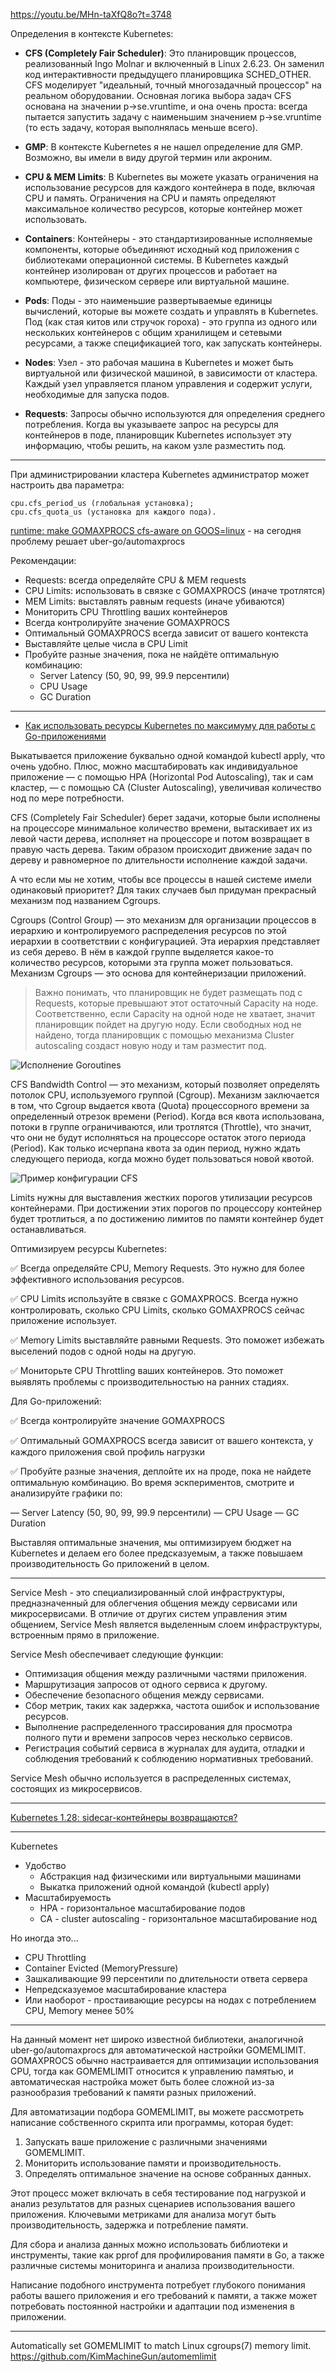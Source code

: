 https://youtu.be/MHn-taXfQ8o?t=3748

Определения в контексте Kubernetes:

- **CFS (Completely Fair Scheduler)**: Это планировщик процессов, реализованный Ingo Molnar и включенный в Linux 2.6.23. Он заменил код интерактивности предыдущего планировщика SCHED_OTHER. CFS моделирует \"идеальный, точный многозадачный процессор\" на реальном оборудовании. Основная логика выбора задач CFS основана на значении p->se.vruntime, и она очень проста: всегда пытается запустить задачу с наименьшим значением p->se.vruntime (то есть задачу, которая выполнялась меньше всего).

- **GMP**: В контексте Kubernetes я не нашел определение для GMP. Возможно, вы имели в виду другой термин или акроним.

- **CPU & MEM Limits**: В Kubernetes вы можете указать ограничения на использование ресурсов для каждого контейнера в поде, включая CPU и память. Ограничения на CPU и память определяют максимальное количество ресурсов, которые контейнер может использовать.

- **Containers**: Контейнеры - это стандартизированные исполняемые компоненты, которые объединяют исходный код приложения с библиотеками операционной системы. В Kubernetes каждый контейнер изолирован от других процессов и работает на компьютере, физическом сервере или виртуальной машине.

- **Pods**: Поды - это наименьшие развертываемые единицы вычислений, которые вы можете создать и управлять в Kubernetes. Под (как стая китов или стручок гороха) - это группа из одного или нескольких контейнеров с общим хранилищем и сетевыми ресурсами, а также спецификацией того, как запускать контейнеры.

- **Nodes**: Узел - это рабочая машина в Kubernetes и может быть виртуальной или физической машиной, в зависимости от кластера. Каждый узел управляется планом управления и содержит услуги, необходимые для запуска подов.

- **Requests**: Запросы обычно используются для определения среднего потребления. Когда вы указываете запрос на ресурсы для контейнеров в поде, планировщик Kubernetes использует эту информацию, чтобы решить, на каком узле разместить под.

---

При администрировании кластера Kubernetes администратор может настроить два параметра:

```
cpu.cfs_period_us (глобальная установка);
cpu.cfs_quota_us (установка для каждого пода).
```

[runtime: make GOMAXPROCS cfs-aware on GOOS=linux](https://github.com/golang/go/issues/33803) - на сегодня проблему решает uber-go/automaxprocs

Рекомендации:

- Requests: всегда определяйте CPU & MEM requests
- CPU Limits: использовать в связке с GOMAXPROCS (иначе тротлятся)
- MEM Limits: выставлять равным requests (иначе убиваются)
- Мониторить CPU Throttling ваших контейнеров
- Всегда контролируйте значение GOMAXPROCS
- Оптимальный GOMAXPROCS всегда зависит от вашего контекста
- Выставляйте целые числа в CPU Limit
- Пробуйте разные значения, пока не найдёте оптимальную комбинацию:
  - Server Latency (50, 90, 99, 99.9 персентили)
  - CPU Usage
  - GC Duration

---

- [Как использовать ресурсы Kubernetes по максимуму для работы с Go-приложениями](https://habr.com/ru/companies/sbermarket/articles/773648/)

Выкатывается приложение буквально одной командой kubectl apply, что очень удобно. Плюс, можно масштабировать как индивидуальное приложение — с помощью HPA (Horizontal Pod Autoscaling), так и сам кластер, — с помощью CA (Cluster Autoscaling), увеличивая количество нод по мере потребности.

CFS (Completely Fair Scheduler) берет задачи, которые были исполнены на процессоре минимальное количество времени, вытаскивает их из левой части дерева, исполняет на процессоре и потом возвращает в правую часть дерева. Таким образом происходит движение задач по дереву и равномерное по длительности исполнение каждой задачи.

А что если мы не хотим, чтобы все процессы в нашей системе имели одинаковый приоритет? Для таких случаев был придуман прекрасный механизм под названием Cgroups.

Cgroups (Control Group) — это механизм для организации процессов в иерархию и контролируемого распределения ресурсов по этой иерархии в соответствии с конфигурацией. Эта иерархия представляет из себя дерево. В нём в каждой группе выделяется какое-то количество ресурсов, которыми эта группа может пользоваться. Механизм Сgroups — это основа для контейнеризации приложений.

> Важно понимать, что планировщик не будет размещать под с Requests, которые превышают этот остаточный Capacity на ноде. Соответственно, если Capacity на одной ноде не хватает, значит планировщик пойдет на другую ноду. Если свободных нод не найдено, тогда планировщик с помощью механизма Cluster autoscaling создаст новую ноду и там разместит под.

![Исполнение Goroutines](./assets/goroutines-on-k8s.png)

CFS Bandwidth Control — это механизм, который позволяет определять потолок CPU, используемого группой (Cgroup). Механизм заключается в том, что Cgroup выдается квота (Quota) процессорного времени за определенный отрезок времени (Period). Когда вся квота использована, потоки в группе ограничиваются, или тротлятся (Throttle), что значит, что они не будут исполняться на процессоре остаток этого периода (Period). Как только исчерпана квота за один период, нужно ждать следующего периода, когда можно будет пользоваться новой квотой.

![Пример конфигурации CFS](./assets/cfs-config.png)

Limits нужны для выставления жестких порогов утилизации ресурсов контейнерами. При достижении этих порогов по процессору контейнер будет тротлиться, а по достижению лимитов по памяти контейнер будет останавливаться.

Оптимизируем ресурсы Kubernetes:

✅ Всегда определяйте CPU, Memory Requests. Это нужно для более эффективного использования ресурсов.

✅ CPU Limits используйте в связке с GOMAXPROCS. Всегда нужно контролировать, сколько CPU Limits, сколько GOMAXPROCS сейчас приложение использует.

✅ Memory Limits выставляйте равными Requests. Это поможет избежать выселений подов с одной ноды на другую.

✅ Мониторьте CPU Throttling ваших контейнеров. Это поможет выявлять проблемы с производительностью на ранних стадиях.

Для Go-приложений:

✅ Всегда контролируйте значение GOMAXPROCS

✅ Оптимальный GOMAXPROCS всегда зависит от вашего контекста, у каждого приложения свой профиль нагрузки

✅ Пробуйте разные значения, деплойте их на проде, пока не найдете оптимальную комбинацию. Во время эскпериментов, смотрите и анализируйте графики по:

— Server Latency (50, 90, 99, 99.9 персентили)
— CPU Usage
— GC Duration

Выставляя оптимальные значения, мы оптимизируем бюджет на Kubernetes и делаем его более предсказуемым, а также повышаем производительность Go приложений в целом.

---

Service Mesh - это специализированный слой инфраструктуры, предназначенный для облегчения общения между сервисами или микросервисами. В отличие от других систем управления этим общением, Service Mesh является выделенным слоем инфраструктуры, встроенным прямо в приложение.

Service Mesh обеспечивает следующие функции:

- Оптимизация общения между различными частями приложения.
- Маршрутизация запросов от одного сервиса к другому.
- Обеспечение безопасного общения между сервисами.
- Сбор метрик, таких как задержка, частота ошибок и использование ресурсов.
- Выполнение распределенного трассирования для просмотра полного пути и времени запросов через несколько сервисов.
- Регистрация событий сервиса в журналах для аудита, отладки и соблюдения требований к соблюдению нормативных требований.

Service Mesh обычно используется в распределенных системах, состоящих из микросервисов.

---

[Kubernetes 1.28: sidecar-контейнеры возвращаются?](https://habr.com/ru/companies/vk/articles/772574/)


--- 

Kubernetes

- Удобство
  - Абстракция над физическими или виртуальными машинами
  - Выкатка приложений одной командой (kubectl apply)
- Масштабируемость
  - HPA - горизонтальное масштабирование подов
  - CA - cluster autoscaling - горизонтальное масштабирование нод

Но иногда это...

- CPU Throttling
- Container Evicted (MemoryPressure)
- Зашкаливающие 99 персентили по длительности ответа сервера
- Непредсказуемое масштабирование кластера
- Или наоборот - простаивающие ресурсы на нодах с потреблением CPU, Memory менее 50%

---

На данный момент нет широко известной библиотеки, аналогичной uber-go/automaxprocs для автоматической настройки GOMEMLIMIT. GOMAXPROCS обычно настраивается для оптимизации использования CPU, тогда как GOMEMLIMIT относится к управлению памятью, и автоматическая настройка может быть более сложной из-за разнообразия требований к памяти разных приложений.

Для автоматизации подбора GOMEMLIMIT, вы можете рассмотреть написание собственного скрипта или программы, которая будет:

1. Запускать ваше приложение с различными значениями GOMEMLIMIT.
2. Мониторить использование памяти и производительность.
3. Определять оптимальное значение на основе собранных данных.

Этот процесс может включать в себя тестирование под нагрузкой и анализ результатов для разных сценариев использования вашего приложения. Ключевыми метриками для анализа могут быть производительность, задержка и потребление памяти.

Для сбора и анализа данных можно использовать библиотеки и инструменты, такие как pprof для профилирования памяти в Go, а также различные системы мониторинга и анализа производительности.

Написание подобного инструмента потребует глубокого понимания работы вашего приложения и его требований к памяти, а также может потребовать постоянной настройки и адаптации под изменения в приложении.

--- 

Automatically set GOMEMLIMIT to match Linux cgroups(7) memory limit. https://github.com/KimMachineGun/automemlimit